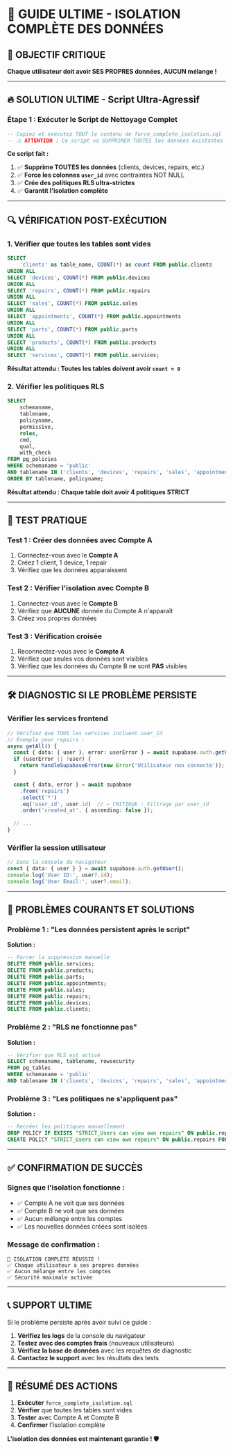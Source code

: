 # 🚨 GUIDE ULTIME - ISOLATION COMPLÈTE DES DONNÉES

## 🎯 **OBJECTIF CRITIQUE**
**Chaque utilisateur doit avoir SES PROPRES données, AUCUN mélange !**

---

## 🔥 **SOLUTION ULTIME - Script Ultra-Agressif**

### **Étape 1 : Exécuter le Script de Nettoyage Complet**
```sql
-- Copiez et exécutez TOUT le contenu de force_complete_isolation.sql
-- ⚠️ ATTENTION : Ce script va SUPPRIMER TOUTES les données existantes
```

**Ce script fait :**
1. ✅ **Supprime TOUTES les données** (clients, devices, repairs, etc.)
2. ✅ **Force les colonnes `user_id`** avec contraintes NOT NULL
3. ✅ **Crée des politiques RLS ultra-strictes**
4. ✅ **Garantit l'isolation complète**

---

## 🔍 **VÉRIFICATION POST-EXÉCUTION**

### **1. Vérifier que toutes les tables sont vides**
```sql
SELECT 
    'clients' as table_name, COUNT(*) as count FROM public.clients
UNION ALL
SELECT 'devices', COUNT(*) FROM public.devices
UNION ALL
SELECT 'repairs', COUNT(*) FROM public.repairs
UNION ALL
SELECT 'sales', COUNT(*) FROM public.sales
UNION ALL
SELECT 'appointments', COUNT(*) FROM public.appointments
UNION ALL
SELECT 'parts', COUNT(*) FROM public.parts
UNION ALL
SELECT 'products', COUNT(*) FROM public.products
UNION ALL
SELECT 'services', COUNT(*) FROM public.services;
```

**Résultat attendu : Toutes les tables doivent avoir `count = 0`**

### **2. Vérifier les politiques RLS**
```sql
SELECT 
    schemaname,
    tablename,
    policyname,
    permissive,
    roles,
    cmd,
    qual,
    with_check
FROM pg_policies 
WHERE schemaname = 'public' 
AND tablename IN ('clients', 'devices', 'repairs', 'sales', 'appointments', 'parts', 'products', 'services')
ORDER BY tablename, policyname;
```

**Résultat attendu : Chaque table doit avoir 4 politiques STRICT**

---

## 🧪 **TEST PRATIQUE**

### **Test 1 : Créer des données avec Compte A**
1. Connectez-vous avec le **Compte A**
2. Créez 1 client, 1 device, 1 repair
3. Vérifiez que les données apparaissent

### **Test 2 : Vérifier l'isolation avec Compte B**
1. Connectez-vous avec le **Compte B**
2. Vérifiez que **AUCUNE** donnée du Compte A n'apparaît
3. Créez vos propres données

### **Test 3 : Vérification croisée**
1. Reconnectez-vous avec le **Compte A**
2. Vérifiez que seules vos données sont visibles
3. Vérifiez que les données du Compte B ne sont **PAS** visibles

---

## 🛠️ **DIAGNOSTIC SI LE PROBLÈME PERSISTE**

### **Vérifier les services frontend**
```typescript
// Vérifiez que TOUS les services incluent user_id
// Exemple pour repairs :
async getAll() {
  const { data: { user }, error: userError } = await supabase.auth.getUser();
  if (userError || !user) {
    return handleSupabaseError(new Error('Utilisateur non connecté'));
  }

  const { data, error } = await supabase
    .from('repairs')
    .select('*')
    .eq('user_id', user.id)  // ← CRITIQUE : Filtrage par user_id
    .order('created_at', { ascending: false });
  
  // ...
}
```

### **Vérifier la session utilisateur**
```typescript
// Dans la console du navigateur
const { data: { user } } = await supabase.auth.getUser();
console.log('User ID:', user?.id);
console.log('User Email:', user?.email);
```

---

## 🚨 **PROBLÈMES COURANTS ET SOLUTIONS**

### **Problème 1 : "Les données persistent après le script"**
**Solution :**
```sql
-- Forcer la suppression manuelle
DELETE FROM public.services;
DELETE FROM public.products;
DELETE FROM public.parts;
DELETE FROM public.appointments;
DELETE FROM public.sales;
DELETE FROM public.repairs;
DELETE FROM public.devices;
DELETE FROM public.clients;
```

### **Problème 2 : "RLS ne fonctionne pas"**
**Solution :**
```sql
-- Vérifier que RLS est activé
SELECT schemaname, tablename, rowsecurity 
FROM pg_tables 
WHERE schemaname = 'public' 
AND tablename IN ('clients', 'devices', 'repairs', 'sales', 'appointments', 'parts', 'products', 'services');
```

### **Problème 3 : "Les politiques ne s'appliquent pas"**
**Solution :**
```sql
-- Recréer les politiques manuellement
DROP POLICY IF EXISTS "STRICT_Users can view own repairs" ON public.repairs;
CREATE POLICY "STRICT_Users can view own repairs" ON public.repairs FOR SELECT USING (auth.uid() = user_id);
```

---

## ✅ **CONFIRMATION DE SUCCÈS**

### **Signes que l'isolation fonctionne :**
- ✅ Compte A ne voit que ses données
- ✅ Compte B ne voit que ses données
- ✅ Aucun mélange entre les comptes
- ✅ Les nouvelles données créées sont isolées

### **Message de confirmation :**
```
🎉 ISOLATION COMPLÈTE RÉUSSIE !
✅ Chaque utilisateur a ses propres données
✅ Aucun mélange entre les comptes
✅ Sécurité maximale activée
```

---

## 📞 **SUPPORT ULTIME**

Si le problème persiste après avoir suivi ce guide :

1. **Vérifiez les logs** de la console du navigateur
2. **Testez avec des comptes frais** (nouveaux utilisateurs)
3. **Vérifiez la base de données** avec les requêtes de diagnostic
4. **Contactez le support** avec les résultats des tests

---

## 🎯 **RÉSUMÉ DES ACTIONS**

1. **Exécuter** `force_complete_isolation.sql`
2. **Vérifier** que toutes les tables sont vides
3. **Tester** avec Compte A et Compte B
4. **Confirmer** l'isolation complète

**L'isolation des données est maintenant garantie ! 🛡️**
